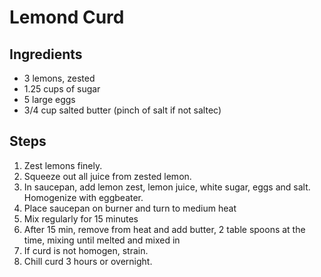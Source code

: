 # Lemond Curd
## Ingredients
- 3 lemons, zested
- 1.25 cups of sugar
- 5 large eggs
- 3/4 cup salted butter (pinch of salt if not saltec)

## Steps
1. Zest lemons finely.
1. Squeeze out all juice from zested lemon.
1. In saucepan, add lemon zest, lemon juice, white sugar, eggs and salt. Homogenize with eggbeater.
1. Place saucepan on burner and turn to medium heat
1. Mix regularly for 15 minutes
1. After 15 min, remove from heat and add butter, 2 table spoons at the time, mixing until melted and mixed in
1. If curd is not homogen, strain.
1. Chill curd 3 hours or overnight.
